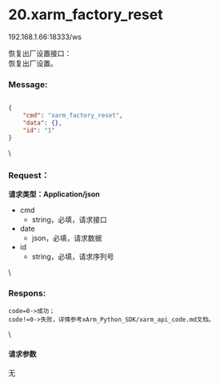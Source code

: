 # 20.xarm\_factory\_reset

192.168.1.66:18333/ws

恢复出厂设置接口：\
恢复出厂设置。

### Message: <a href="#message" id="message"></a>

```json

{
    "cmd": "xarm_factory_reset",
    "data": {},
    "id": "1"
}
```

\


### Request： <a href="#request" id="request"></a>

**请求类型：Application/json**

* cmd
  * string，必填，请求接口
* date
  * json，必填，请求数据
* id
  * string，必填，请求序列号

\


### Respons: <a href="#respons" id="respons"></a>

```clean
code=0->成功；
code!=0->失败，详情参考xArm_Python_SDK/xarm_api_code.md文档。
```

\


#### 请求参数

无
